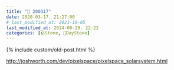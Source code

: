 ```yaml
---
title: "🌱 200317"
date: 2020-03-17. 21:27:00
# last_modified_at: 2021-10-05
last_modified_at: 2024-08-29. 22:22
categories: [🪨Stone, 🌱DayStone]
---
```

{% include custom/old-post.html %}

<http://joshworth.com/dev/pixelspace/pixelspace_solarsystem.html>  
